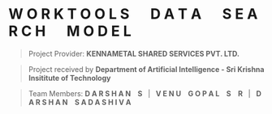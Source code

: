 # W O R K T O O L S &emsp; D A T A &emsp; S E A R C H &emsp; M O D E L

> Project Provider: **KENNAMETAL SHARED SERVICES PVT. LTD.**

> Project received by **Department of Artificial Intelligence - Sri Krishna Insititute of Technology**

> Team Members: **D A R S H A N &ensp; S** &ensp;|&ensp; **V E N U &ensp; G O P A L &ensp; S &ensp; R** &ensp;|&ensp; **D A R S H A N &ensp; S A D A S H I V A**

